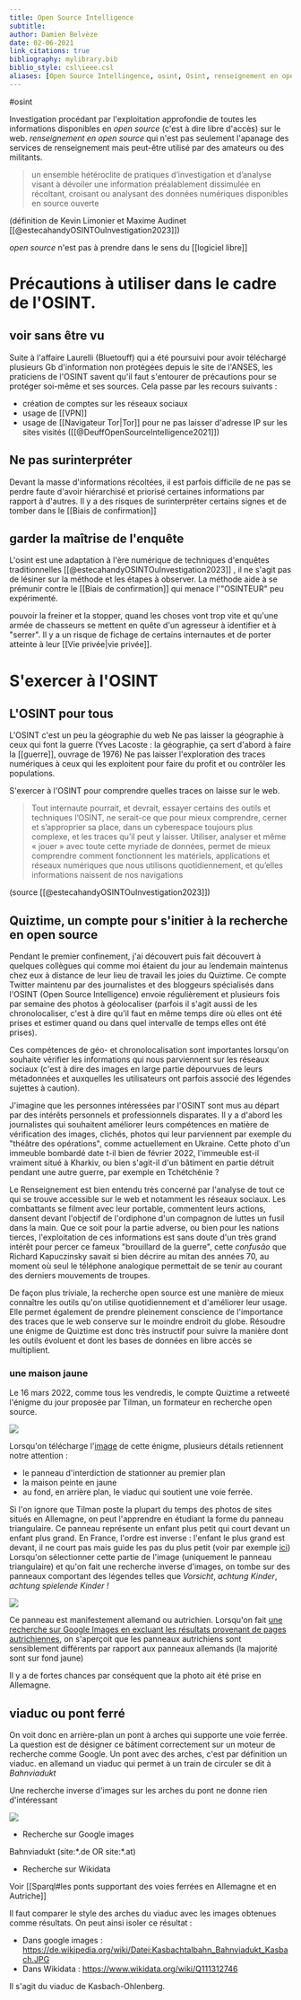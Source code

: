 ```yaml
---
title: Open Source Intelligence
subtitle:
author: Damien Belvèze
date: 02-06-2021
link_citations: true
bibliography: mylibrary.bib
biblio_style: csl\ieee.csl
aliases: [Open Source Intellingence, osint, Osint, renseignement en open source, recherche en open source, méthode d'investigation numérique, enquête numérique]
---
```

#osint

Investigation procédant par l'exploitation approfondie de toutes les informations disponibles en *open source* (c'est à dire libre d'accès) sur le web. 
*renseignement en open source* qui n'est pas seulement l'apanage des services de renseignement mais peut-être utilisé par des amateurs ou des militants.

> un ensemble hétéroclite de pratiques d’investigation et d’analyse visant à dévoiler une information préalablement dissimulée en récoltant, croisant ou analysant des données numériques disponibles en source ouverte

(définition de Kevin Limonier et Maxime Audinet [[@estecahandyOSINTOuInvestigation2023]])

*open source* n'est pas à prendre dans le sens du [[logiciel libre]]

# Précautions à utiliser dans le cadre de l'OSINT.

## voir sans être vu

Suite à l'affaire Laurelli (Bluetouff) qui a été poursuivi pour avoir téléchargé plusieurs Gb d'information non protégées depuis le site de l'ANSES, les praticiens de l'OSINT savent qu'il faut s'entourer de précautions pour se protéger soi-même et ses sources. Cela passe par les recours suivants : 

- création de comptes sur les réseaux sociaux
- usage de [[VPN]]
- usage de [[Navigateur Tor|Tor]] pour ne pas laisser d'adresse IP sur les sites visités ([[@DeuffOpenSourceIntelligence2021]])


## Ne pas surinterpréter

Devant la masse d'informations récoltées, il est parfois difficile de ne pas se perdre faute d'avoir hiérarchisé et priorisé certaines informations par rapport à d'autres. Il y a des risques de surinterpréter certains signes et de tomber dans le [[Biais de confirmation]]

## garder la maîtrise de l'enquête

L'osint est une adaptation à l'ère numérique de techniques d'enquêtes traditionnelles [[@estecahandyOSINTOuInvestigation2023]] , il ne s'agit pas de lésiner sur la méthode et les étapes à observer. La méthode aide à se prémunir contre le [[Biais de confirmation]] qui menace l'"OSINTEUR" peu expérimenté.

pouvoir la freiner et la stopper, quand les choses vont trop vite et qu'une armée de chasseurs se mettent en quête d'un agresseur à identifier et à "serrer". Il y a un risque de fichage de certains internautes et de porter atteinte à leur [[Vie privée|vie privée]]. 

# S'exercer à l'OSINT

## L'OSINT pour tous

L'OSINT c'est un peu la géographie du web
Ne pas laisser la géographie à ceux qui font la guerre (Yves Lacoste : la géographie, ça sert d'abord à faire la [[guerre]], ouvrage de 1976)
Ne pas laisser l'exploration des traces numériques à ceux qui les exploitent pour faire du profit et ou contrôler les populations.

S'exercer à l'OSINT pour comprendre quelles traces on laisse sur le web. 

> Tout internaute pourrait, et devrait, essayer certains des outils et techniques l’OSINT, ne serait-ce que pour mieux comprendre, cerner et s’approprier sa place, dans un cyberespace toujours plus complexe, et les traces qu’il peut y laisser. Utiliser, analyser et même « jouer » avec toute cette myriade de données, permet de mieux comprendre comment fonctionnent les matériels, applications et réseaux numériques que nous utilisons quotidiennement, et qu’elles informations naissent de nos navigations

(source [[@estecahandyOSINTOuInvestigation2023]])

## Quiztime, un compte pour s'initier à la recherche en open source

Pendant le premier confinement, j'ai découvert puis fait découvert à quelques collègues qui comme moi étaient du jour au lendemain maintenus chez eux à distance de leur lieu de travail les joies du Quiztime. Ce compte Twitter maintenu par des journalistes et des bloggeurs spécialisés dans l'OSINT (Open Source Intelligence) envoie régulièrement et plusieurs fois par semaine des photos à géolocaliser (parfois il s'agit aussi de les chronolocaliser, c'est à dire qu'il faut en même temps dire où elles ont été prises et estimer quand ou dans quel intervalle de temps elles ont été prises). 


Ces compétences de géo- et chronolocalisation sont importantes lorsqu'on souhaite vérifier les informations qui nous parviennent sur les réseaux sociaux (c'est à dire des images en large partie dépourvues de leurs métadonnées et auxquelles les utilisateurs ont parfois associé des légendes sujettes à caution). 


J'imagine que les personnes intéressées par l'OSINT sont mus au départ par des intérêts personnels et professionnels disparates. Il y a d'abord les journalistes qui souhaitent améliorer leurs compétences en matière de vérification des images, clichés, photos qui leur parviennent par exemple du "théâtre des opérations", comme actuellement en Ukraine. Cette photo d'un immeuble bombardé date t-il bien de février 2022, l'immeuble est-il vraiment situé à Kharkiv, ou bien s'agit-il d'un bâtiment en partie détruit pendant une autre guerre, par exemple en Tchétchénie ? 

Le Renseignement est bien entendu très concerné par l'analyse de tout ce qui se trouve accessible sur le web et notamment les réseaux sociaux. Les combattants se filment avec leur portable, commentent leurs actions, dansent devant l'objectif de l'ordiphone d'un compagnon de luttes un fusil dans la main. Que ce soit pour la partie adverse, ou bien pour les nations tierces, l'exploitation de ces informations est sans doute d'un très grand intérêt pour percer ce fameux "brouillard de la guerre", cette *confusâo*  que Richard Kapuczinsky savait si bien décrire au mitan des années 70, au moment où seul le téléphone analogique permettait de se tenir au courant des derniers mouvements de troupes. 

De façon plus triviale, la recherche open source est une manière de mieux connaître les outils qu'on utilise quotidiennement et d'améliorer leur usage. Elle permet également de prendre pleinement conscience de l'importance des traces que le web conserve sur le moindre endroit du globe. Résoudre une énigme de Quiztime est donc très instructif pour suivre la manière dont les outils évoluent et dont les bases de données en libre accès se multiplient.

### une maison jaune

Le 16 mars 2022, comme tous les vendredis, le compte Quiztime a retweeté l'énigme du jour proposée par Tilman, un formateur en recherche open source. 

![](quiztime1.png)

Lorsqu'on télécharge l'[image](street.jpg) de cette énigme, plusieurs détails retiennent notre attention : 
- le panneau d'interdiction de stationner au premier plan
- la maison peinte en jaune
- au fond, en arrière plan, le viaduc qui soutient une voie ferrée. 

Si l'on ignore que Tilman poste la plupart du temps des photos de sites situés en Allemagne, on peut l'apprendre en étudiant la forme du panneau triangulaire. 
Ce panneau représente un enfant plus petit qui court devant un enfant plus grand. 
En France, l'ordre est inverse : l'enfant le plus grand est devant, il ne court pas mais guide les pas du plus petit (voir par exemple [ici](https://www.stocksignes.fr/panneau-attention-enfants/524-attention-enfants-triangle-base-700mm-classe-2.html))
Lorsqu'on sélectionner cette partie de l'image (uniquement le panneau triangulaire) et qu'on fait une recherche inverse d'images, on tombe sur des panneaux comportant des légendes telles que *Vorsicht*, *achtung Kinder*, *achtung spielende Kinder !*

![](quiztime4.png)

Ce panneau est manifestement allemand ou autrichien. 
Lorsqu'on fait [une recherche sur Google Images en excluant les résultats provenant de pages autrichiennes](https://www.google.com/search?q=achtung+kinder+site%3A*.at&tbm=isch&ved=2ahUKEwjqmYCktdf2AhWZ0oUKHf0tASYQ2-cCegQIABAA&oq=achtung+kinder+site%3A*.at&gs_lcp=CgNpbWcQA1CSEVixJmCYKGgAcAB4AIABM4gB_QGSAQE2mAEAoAEBqgELZ3dzLXdpei1pbWfAAQE&sclient=img&ei=4os4YuqgO5mllwT924SwAg), on s'aperçoit que les panneaux autrichiens sont sensiblement différents par rapport aux panneaux allemands (la majorité sont sur fond jaune)

Il y a de fortes chances par conséquent que la photo ait été prise en Allemagne. 

## viaduc ou pont ferré

On voit donc en arrière-plan un pont à arches qui supporte une voie ferrée. La question est de désigner ce bâtiment correctement sur un moteur de recherche comme Google. 
Un pont avec des arches, c'est par définition un viaduc.
en allemand un viaduc qui permet à un train de circuler se dit à *Bahnviadukt*

Une recherche inverse d'images sur les arches du pont ne donne rien d'intéressant

![](bridge.png)

- Recherche sur Google images

Bahnviadukt (site:\*.de OR site:\*.at)

- Recherche sur Wikidata

Voir [[Sparql#les ponts supportant des voies ferrées en Allemagne et en Autriche]]

Il faut comparer le style des arches du viaduc avec les images obtenues comme résultats. 
On peut ainsi isoler ce résultat : 

- Dans google images : https://de.wikipedia.org/wiki/Datei:Kasbachtalbahn_Bahnviadukt_Kasbach.JPG
- Dans Wikidata : https://www.wikidata.org/wiki/Q111312746

Il s'agit du viaduc de Kasbach-Ohlenberg. 










